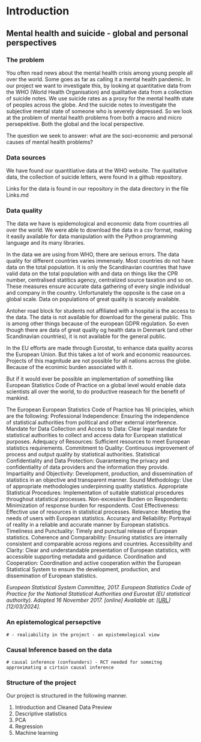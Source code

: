 # Introduction

## Mental health and suicide - global and personal perspectives

### The problem

You often read news about the mental health crisis among young people all over the world.
Some goes as far as calling it a mental health pandemic. In our project we want to investigate this,
by looking at quantitative data from the WHO (World Health Organisation) and qualitative data from
a collection of suicide notes.
We use suicide rates as a proxy for the mental health state of peoples across the globe. And the suicide notes to investigate the subjective mental state of someone who is severely depressed. So we look at the problem of mental health problems from both a macro and micro persepektive. Both the global and the local perspective.

The question we seek to answer: what are the soci-economic and personal causes of mental health problems?

### Data sources

We have found our quantitiative data at the WHO website. The qualitative data, the collection of suicide letters, were found in a github repository.

Links for the data is found in our repository in the data directory in the file Links.md

### Data quality

The data we have is epidemological and economic data from countries all over the world.
We were able to download the data in a csv format, making it easily available for data manipulation with the Python programming language and its many libraries.

In the data we are using from WHO, there are serious errors. The data quality for different countries varies immensely. Most countries do not have data on the total population. It is only the Scandinavian countries that have valid data on the total population with and data on things like the CPR number, centralised statitics agency, centralized source taxation and so on. These measures ensure accurate data gathering of every single individual and company in the country. Unfortunately the opposite is the case on a global scale. Data on populations of great quality is scarcely available.

Antoher road block for students not affiliated with a hospital is the access to the data. The data is not available for download for the general public. This is among other things because of the european GDPR regulation. So even though there are data of great quality og health data in Denmark (and other Scandinavian countries), it is not available for the general public.

In the EU efforts are made through Eurostat, to enhance data quality acorss the European Union. But this takes a lot of work and economic reasources. Projects of this magnitude are not possible for all nations across the globe. Because of the econimic burden associated with it.

But if it would ever be possible an implementation of something like European Statistics Code of Practice on a global level would enable data scientists all over the world, to do productive reaseach for the benefit of mankind. 

The European European Statistics Code of Practice has 16 principles, which are the following:
    Professional Independence: Ensuring the independence of statistical authorities from political and other external interference.
    Mandate for Data Collection and Access to Data: Clear legal mandate for statistical authorities to collect and access data for European statistical purposes.
    Adequacy of Resources: Sufficient resources to meet European statistics requirements.
    Commitment to Quality: Continuous improvement of process and output quality by statistical authorities.
    Statistical Confidentiality and Data Protection: Guaranteeing the privacy and confidentiality of data providers and the information they provide.
    Impartiality and Objectivity: Development, production, and dissemination of statistics in an objective and transparent manner.
    Sound Methodology: Use of appropriate methodologies underpinning quality statistics.
    Appropriate Statistical Procedures: Implementation of suitable statistical procedures throughout statistical processes.
    Non-excessive Burden on Respondents: Minimization of response burden for respondents.
    Cost Effectiveness: Effective use of resources in statistical processes.
    Relevance: Meeting the needs of users with European statistics.
    Accuracy and Reliability: Portrayal of reality in a reliable and accurate manner by European statistics.
    Timeliness and Punctuality: Timely and punctual release of European statistics.
    Coherence and Comparability: Ensuring statistics are internally consistent and comparable across regions and countries.
    Accessibility and Clarity: Clear and understandable presentation of European statistics, with accessible supporting metadata and guidance.
    Coordination and Cooperation: Coordination and active cooperation within the European Statistical System to ensure the development, production, and dissemination of European statistics.

_European Statistical System Committee, 2017. European Statistics Code of Practice for the National Statistical Authorities and Eurostat (EU statistical authority). Adopted 16 November 2017. [online] Available at: [[URL](https://ec.europa.eu/eurostat/web/products-catalogues/-/ks-02-18-142)] [12/03/2024]._

### An epistemological persepctive

    # - realiability in the project - an epistemological view

### Causal Inference based on the data

    # causal inference (confounders) - RCT needed for someitng approximating a cirtain causal inference

### Structure of the project

Our project is structured in the following manner.

1. Introduction and Cleaned Data Preview
2. Descriptive statistics
3. PCA
4. Regression
5. Machine learning

